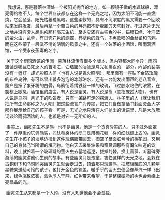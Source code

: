   我想说，那是暮落林深处一个被阳光抛弃的地方，如一颗镜子做的水晶球般，漂亮得格格不入。每个世界应该都存在这样一个无光之地，因为太阳不可能一直燃烧，它会坠落，阳光枯萎成黑暗，这些柔软的，具有不同浓度的黑又需要一个回收站来发酵发霉，最后再拿一个苦白色的月亮把不断膨胀的天穹封好。不过这片无光之地并没有常人想象的那样毫无生机，至少它还有古铜色的书，猫眼石绿，冰洋蓝的萤火虫，乱草，有贝壳花色的蝴蝶，有褪色的蜂鸟，不再歌唱的金丝雀和乌鸦。而在这些蒙了一层洗不清的阴翳的风景之中，还有一个破落的小酒馆，叫雨鸦酒馆，一个受永夜荼毒的名字。

 关于这个雨鸦酒馆的传闻，暮落林流传有很多个版本，但内容都大同小异：雨鸦酒馆是哪些已死之人的百老汇，它墙面的油漆是月光和黑夜的一部分，内部的装潢没有一盏灯，却光彩照人间（也有人说是鬼火照明），那里面有一座贴了金箔玫瑰的布谷鸟钟，有可以冒出很多泡泡的冰琥珀水，还有一台能发出雨声的老八音盒。窗户是擦了象牙粉的白骨，乌鸦衔着绣铁丝一样的玫瑰，飞过胶水粘住的浓雾，在窗棂上歇息。酒馆里的店主，有人说是幽灵，有人说是熊（意指庞然大物），也有人说是乌鸦，月光下的吹笛者，只有一条路可走的摆渡人。林子里的人（就让我们把所有生命都称之为人吧）把这些流言广为传颂，把它们当做童话书封面烫金大字那样展示给自己的孩子看。可是，无光之地只活在人们抛出的话语里，凡是大放厥词谈论雨鸦酒馆的人，也都是对它一无所知的人。

 事实上，幽灵先生不是熊，也不是幽灵，他是一个货真价实的人，只不过外面罩了一件厚重的玩偶熊装，四肢和身体的断口是用棉花糖一样的细线缝上去的。幽灵先生在小孩子的坟墓边捡到这件玩偶服带回去，掏空了里面脏兮兮的棉花团，又用自己的身体充当所谓的填充物。他白天去采集油果和浆果调那些有魔法味道的饮料，晚上就拎着一个玻璃罐的萤火虫去墓地巡逻，拔掉荆棘，换上蔷薇，听墓碑旁游荡的幽灵讲他们生前的故事。有些幽灵只是孩童，害怕这样的无光之地，会躲在古铜树下和乌鸦同哭幽灵先生就会走过去，顶着那只玩偶熊，把玻璃罐底的几颗星星糖果送给可怜的孩子，他打开金色的锡盖，暖乎乎的萤火虫便会像蒸汽一样飞出来，绿色驱散浓雾，蓝色予人宁静，红色带来希望，于是整棵硬冷的树也会萦绕上亮晶晶的光。

 幽灵先生从来都是一个人的，没有人知道他会不会孤独。